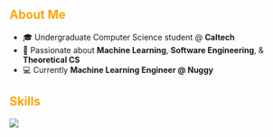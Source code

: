 <h2><span style="color: orange;">About Me</span></h2>

- 🎓 Undergraduate Computer Science student @ **Caltech**  
- 🧠 Passionate about **Machine Learning**, **Software Engineering**, & **Theoretical CS**  
- 💻 Currently **Machine Learning Engineer @ Nuggy**  

<h2><span style="color: orange;">Skills</span></h2>

<p>
  <img src="https://skillicons.dev/icons?i=python,r,java,js,c,cpp,html,css" />
</p>



